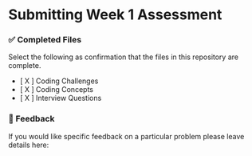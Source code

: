 # Submitting Week 1 Assessment

### ✅ Completed Files
Select the following as confirmation that the files in this repository are complete.
- [ X ] Coding Challenges
- [ X ] Coding Concepts
- [ X ] Interview Questions

### 📝 Feedback
If you would like specific feedback on a particular problem please leave details here:
